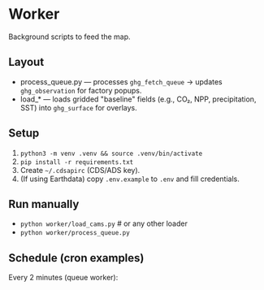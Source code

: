 # Worker

Background scripts to feed the map.

## Layout
- process_queue.py — processes `ghg_fetch_queue` → updates `ghg_observation` for factory popups.
- load_* — loads gridded "baseline" fields (e.g., CO₂, NPP, precipitation, SST) into `ghg_surface` for overlays.

## Setup
1) `python3 -m venv .venv && source .venv/bin/activate`
2) `pip install -r requirements.txt`
3) Create `~/.cdsapirc` (CDS/ADS key).  
4) (If using Earthdata) copy `.env.example` to `.env` and fill credentials.

## Run manually
- `python worker/load_cams.py`          # or any other loader
- `python worker/process_queue.py`

## Schedule (cron examples)
Every 2 minutes (queue worker):